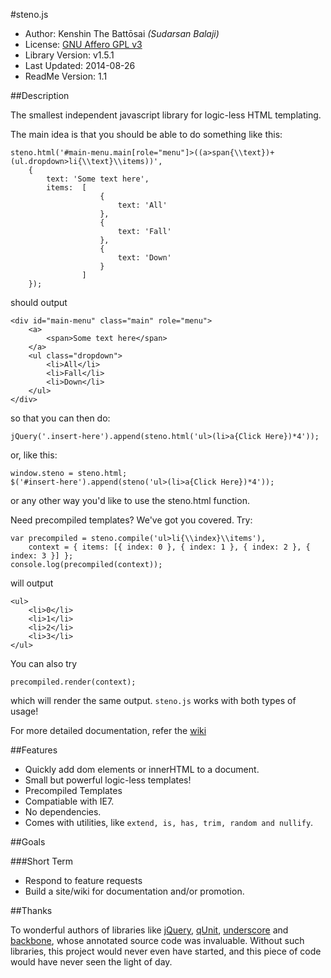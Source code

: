 ﻿#steno.js

* Author: Kenshin The Battōsai *(Sudarsan Balaji)*
* License: [GNU Affero GPL v3](http://www.gnu.org/licenses/agpl-3.0.html)
* Library Version: v1.5.1
* Last Updated: 2014-08-26
* ReadMe Version: 1.1

##Description

The smallest independent javascript library for logic-less HTML templating.

The main idea is that you should be able to do something like this:

````
steno.html('#main-menu.main[role="menu"]>((a>span{\\text})+(ul.dropdown>li{\\text}\\items))',
    {
        text: 'Some text here',
        items:  [
                    {
                        text: 'All'
                    },
                    {
                        text: 'Fall'
                    },
                    {
                        text: 'Down'
                    }
                ]
    });
````

should output

````
<div id="main-menu" class="main" role="menu">
    <a>
        <span>Some text here</span>
    </a>
    <ul class="dropdown">
        <li>All</li>
        <li>Fall</li>
        <li>Down</li>
    </ul>
</div>
````

so that you can then do:

`jQuery('.insert-here').append(steno.html('ul>(li>a{Click Here})*4'));`

or, like this:

````
window.steno = steno.html;
$('#insert-here').append(steno('ul>(li>a{Click Here})*4'));
````

or any other way you'd like to use the steno.html function.

Need precompiled templates? We've got you covered. Try:

````
var precompiled = steno.compile('ul>li{\\index}\\items'),
    context = { items: [{ index: 0 }, { index: 1 }, { index: 2 }, { index: 3 }] };
console.log(precompiled(context));
````

will output

````
<ul>
    <li>0</li>
    <li>1</li>
    <li>2</li>
    <li>3</li>
</ul>
````

You can also try

````
precompiled.render(context);
````

which will render the same output. `steno.js` works with both types of usage!

For more detailed documentation, refer the [wiki](https://github.com/kenshinthebattosai/steno.js/wiki)

##Features

* Quickly add dom elements or innerHTML to a document.
* Small but powerful logic-less templates!
* Precompiled Templates
* Compatiable with IE7.
* No dependencies.
* Comes with utilities, like `extend, is, has, trim, random and nullify`.

##Goals

###Short Term
* Respond to feature requests
* Build a site/wiki for documentation and/or promotion.

##Thanks

To wonderful authors of libraries like [jQuery](http://jquery.com), [qUnit](http://qunitjs.com),
[underscore](http://underscorejs.org) and [backbone](http://backbonejs.org),
whose annotated source code was invaluable. Without such libraries, this project would
never even have started, and this piece of code would have never seen the light of day.
